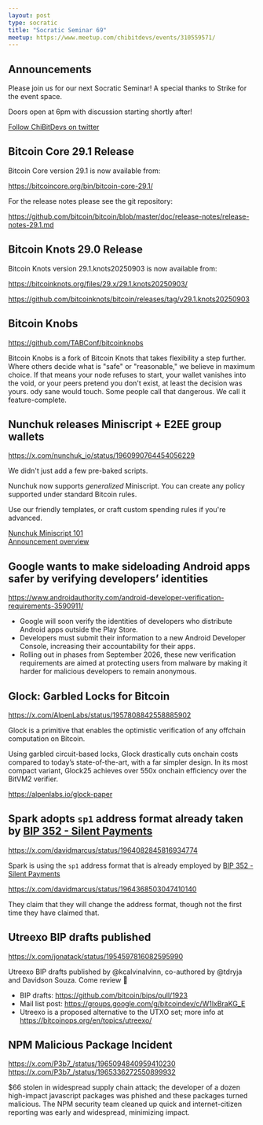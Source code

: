 ```yaml
---
layout: post
type: socratic
title: "Socratic Seminar 69"
meetup: https://www.meetup.com/chibitdevs/events/310559571/
---
```


## Announcements

Please join us for our next Socratic Seminar! A special thanks to Strike for the event space.

Doors open at 6pm with discussion starting shortly after!

[Follow ChiBitDevs on twitter](https://x.com/chibitdevs)

## Bitcoin Core 29.1 Release

Bitcoin Core version 29.1 is now available from:

https://bitcoincore.org/bin/bitcoin-core-29.1/

For the release notes please see the git repository:

https://github.com/bitcoin/bitcoin/blob/master/doc/release-notes/release-notes-29.1.md

## Bitcoin Knots 29.0 Release

Bitcoin Knots version 29.1.knots20250903 is now available from:

https://bitcoinknots.org/files/29.x/29.1.knots20250903/

https://github.com/bitcoinknots/bitcoin/releases/tag/v29.1.knots20250903

## Bitcoin Knobs

https://github.com/TABConf/bitcoinknobs

Bitcoin Knobs is a fork of Bitcoin Knots that takes flexibility a step further. Where others decide what is "safe" or "reasonable," we believe in maximum choice. If that means your node refuses to start, your wallet vanishes into the void, or your peers pretend you don't exist, at least the decision was yours.
ody sane would touch. Some people call that dangerous. We call it feature-complete.

## Nunchuk releases Miniscript + E2EE group wallets

https://x.com/nunchuk_io/status/1960990764454056229

We didn't just add a few pre-baked scripts.

Nunchuk now supports *generalized* Miniscript. You can create any policy supported under standard Bitcoin rules.

Use our friendly templates, or craft custom spending rules if you're advanced.

[Nunchuk Miniscript 101](https://nunchuk.io/blog/miniscript101)  
[Announcement overview](https://bitcoinmagazine.com/technical/nunchuck-wallet-brings-programmable-bitcoin-to-everyone-with-miniscript-support)

## Google wants to make sideloading Android apps safer by verifying developers’ identities

https://www.androidauthority.com/android-developer-verification-requirements-3590911/

- Google will soon verify the identities of developers who distribute Android apps outside the Play Store.
- Developers must submit their information to a new Android Developer Console, increasing their accountability for their apps.
- Rolling out in phases from September 2026, these new verification requirements are aimed at protecting users from malware by making it harder for malicious developers to remain anonymous.

## Glock: Garbled Locks for Bitcoin

https://x.com/AlpenLabs/status/1957808842558885902

Glock is a primitive that enables the optimistic verification of any offchain computation on Bitcoin.

Using garbled circuit-based locks, Glock drastically cuts onchain costs compared to today’s state-of-the-art, with a far simpler design. In its most compact variant, Glock25 achieves over 550x onchain efficiency over the BitVM2 verifier.

https://alpenlabs.io/glock-paper

## Spark adopts `sp1` address format already taken by [BIP 352 - Silent Payments](https://github.com/bitcoin/bips/blob/master/bip-0352.mediawiki)

https://x.com/davidmarcus/status/1964082845816934774

Spark is using the `sp1` address format that is already employed by [BIP 352 - Silent Payments](https://github.com/bitcoin/bips/blob/master/bip-0352.mediawiki)

https://x.com/davidmarcus/status/1964368503047410140

They claim that they will change the address format, though not the first time they have claimed that.

## Utreexo BIP drafts published

https://x.com/jonatack/status/1954597816082595990

Utreexo BIP drafts published by @kcalvinalvinn, co-authored by @tdryja and Davidson Souza. Come review 🤠

- BIP drafts: https://github.com/bitcoin/bips/pull/1923
- Mail list post: https://groups.google.com/g/bitcoindev/c/W1lxBraKG_E
- Utreexo is a proposed alternative to the UTXO set; more info at https://bitcoinops.org/en/topics/utreexo/

## NPM Malicious Package Incident

https://x.com/P3b7_/status/1965094840959410230
https://x.com/P3b7_/status/1965336272550899932

$66 stolen in widespread supply chain attack; the developer of a dozen high-impact javascript packages was phished and these packages turned malicious. The NPM security team cleaned up quick and internet-citizen reporting was early and widespread, minimizing impact.  
